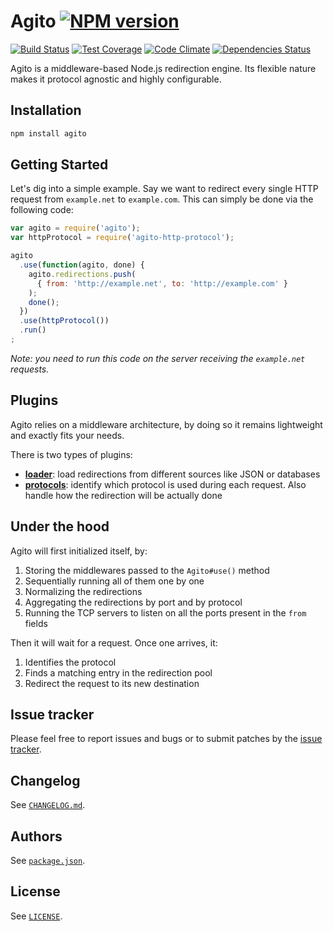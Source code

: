 # Agito [![NPM version][npm-img]][npm]

[![Build Status][travis-img]][travis]
[![Test Coverage][codeclimate-coverage-img]][codeclimate]
[![Code Climate][codeclimate-gpa-img]][codeclimate]
[![Dependencies Status][daviddm-dep-img]][daviddm-dep]

Agito is a middleware-based Node.js redirection engine. Its flexible nature
makes it protocol agnostic and highly configurable.

## Installation

```bash
npm install agito
```

## Getting Started

Let's dig into a simple example. Say we want to redirect every single HTTP
request from `example.net` to `example.com`. This can simply be done via the
following code:

```javascript
var agito = require('agito');
var httpProtocol = require('agito-http-protocol');

agito
  .use(function(agito, done) {
    agito.redirections.push(
      { from: 'http://example.net', to: 'http://example.com' }
    );
    done();
  })
  .use(httpProtocol())
  .run()
;
```

_Note: you need to run this code on the server receiving the `example.net`
requests._

## Plugins

Agito relies on a middleware architecture, by doing so it remains lightweight
and exactly fits your needs.

There is two types of plugins:
- **[loader][agito-loaders-npm]**: load redirections from different sources like
  JSON or databases
- **[protocols][agito-protocols-npm]**: identify which protocol is used during
  each request. Also handle how the redirection will be actually done


## Under the hood

Agito will first initialized itself, by:

1. Storing the middlewares passed to the `Agito#use()` method
2. Sequentially running all of them one by one
3. Normalizing the redirections
4. Aggregating the redirections by port and by protocol
5. Running the TCP servers to listen on all the ports present in the `from`
   fields

Then it will wait for a request. Once one arrives, it:

1. Identifies the protocol
2. Finds a matching entry in the redirection pool
3. Redirect the request to its new destination

## Issue tracker

Please feel free to report issues and bugs or to submit patches by the
[issue tracker][issue-tracker].

## Changelog

See [`CHANGELOG.md`](CHANGELOG.md).

## Authors

See [`package.json`](package.json).

## License

See [`LICENSE`](LICENSE).

[npm]: https://www.npmjs.org/package/agito
[npm-img]: http://img.shields.io/npm/v/agito.svg?style=flat
[travis]: https://travis-ci.org/agitojs/agito
[travis-img]: http://img.shields.io/travis/agitojs/agito/master.svg?style=flat
[codeclimate]: https://codeclimate.com/github/agitojs/agito
[codeclimate-coverage-img]: http://img.shields.io/codeclimate/coverage/github/agitojs/agito.svg?style=flat
[codeclimate-gpa-img]: http://img.shields.io/codeclimate/github/agitojs/agito.svg?style=flat
[daviddm-dep]: https://david-dm.org/agitojs/agito
[daviddm-dep-img]: http://img.shields.io/david/agitojs/agito.svg?style=flat

[issue-tracker]: https://github.com/agitojs/agito/issues

[agito-loaders-npm]: https://www.npmjs.org/search?q=agito-*-loader
[agito-protocols-npm]: https://www.npmjs.org/search?q=agito-*-protocol
